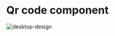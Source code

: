 # Qr code component
![desktop-design](https://user-images.githubusercontent.com/98693285/219519978-a7944028-88fd-4069-899a-1dae37a82fc5.jpg)
